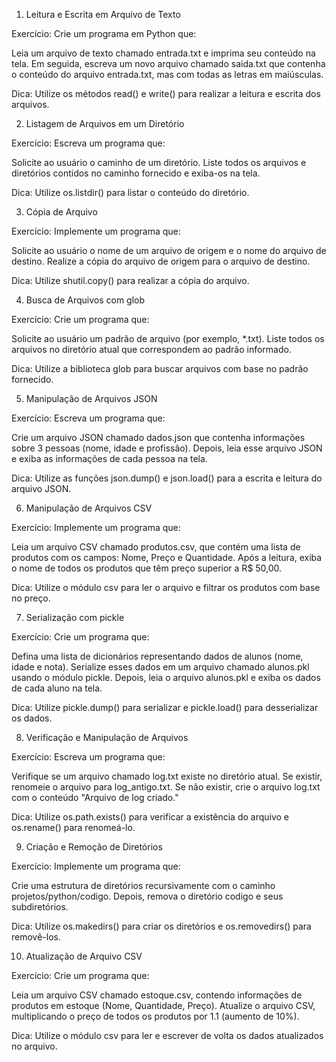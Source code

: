 1. Leitura e Escrita em Arquivo de Texto

Exercício:
Crie um programa em Python que:

Leia um arquivo de texto chamado entrada.txt e imprima seu conteúdo na tela.
Em seguida, escreva um novo arquivo chamado saida.txt que contenha o conteúdo do arquivo entrada.txt, mas com todas as letras em maiúsculas.

Dica: Utilize os métodos read() e write() para realizar a leitura e escrita dos arquivos.

2. Listagem de Arquivos em um Diretório

Exercício:
Escreva um programa que:

Solicite ao usuário o caminho de um diretório.
Liste todos os arquivos e diretórios contidos no caminho fornecido e exiba-os na tela.

Dica: Utilize os.listdir() para listar o conteúdo do diretório.


3. Cópia de Arquivo

Exercício:
Implemente um programa que:

Solicite ao usuário o nome de um arquivo de origem e o nome do arquivo de destino.
Realize a cópia do arquivo de origem para o arquivo de destino.

Dica: Utilize shutil.copy() para realizar a cópia do arquivo.

4. Busca de Arquivos com glob

Exercício:
Crie um programa que:

Solicite ao usuário um padrão de arquivo (por exemplo, *.txt).
Liste todos os arquivos no diretório atual que correspondem ao padrão informado.

Dica: Utilize a biblioteca glob para buscar arquivos com base no padrão fornecido.


5. Manipulação de Arquivos JSON

Exercício:
Escreva um programa que:

Crie um arquivo JSON chamado dados.json que contenha informações sobre 3 pessoas (nome, idade e profissão).
Depois, leia esse arquivo JSON e exiba as informações de cada pessoa na tela.

Dica: Utilize as funções json.dump() e json.load() para a escrita e leitura do arquivo JSON.


6. Manipulação de Arquivos CSV

Exercício:
Implemente um programa que:

Leia um arquivo CSV chamado produtos.csv, que contém uma lista de produtos com os campos: Nome, Preço e Quantidade.
Após a leitura, exiba o nome de todos os produtos que têm preço superior a R$ 50,00.

Dica: Utilize o módulo csv para ler o arquivo e filtrar os produtos com base no preço.


7. Serialização com pickle

Exercício:
Crie um programa que:

Defina uma lista de dicionários representando dados de alunos (nome, idade e nota).
Serialize esses dados em um arquivo chamado alunos.pkl usando o módulo pickle.
Depois, leia o arquivo alunos.pkl e exiba os dados de cada aluno na tela.

Dica: Utilize pickle.dump() para serializar e pickle.load() para desserializar os dados.


8. Verificação e Manipulação de Arquivos

Exercício:
Escreva um programa que:

Verifique se um arquivo chamado log.txt existe no diretório atual.
Se existir, renomeie o arquivo para log_antigo.txt. Se não existir, crie o arquivo log.txt com o conteúdo "Arquivo de log criado."

Dica: Utilize os.path.exists() para verificar a existência do arquivo e os.rename() para renomeá-lo.


9. Criação e Remoção de Diretórios

Exercício:
Implemente um programa que:

Crie uma estrutura de diretórios recursivamente com o caminho projetos/python/codigo.
Depois, remova o diretório codigo e seus subdiretórios.

Dica: Utilize os.makedirs() para criar os diretórios e os.removedirs() para removê-los.

10. Atualização de Arquivo CSV

Exercício:
Crie um programa que:

Leia um arquivo CSV chamado estoque.csv, contendo informações de produtos em estoque (Nome, Quantidade, Preço).
Atualize o arquivo CSV, multiplicando o preço de todos os produtos por 1.1 (aumento de 10%).

Dica: Utilize o módulo csv para ler e escrever de volta os dados atualizados no arquivo.
